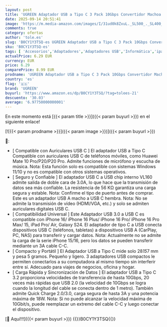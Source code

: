 ```yaml
---
layout: post
title: 'UGREEN Adaptador USB a Tipo C 3 Pack 10Gbps Convertidor Machoa a Hembra 3.2 Compatible con iPhone 16/15/14 Plus Pro MAX CarPlay MacBook iPad Galaxy'
date: 2025-09-14 20:51:41
image: 'https://m.media-amazon.com/images/I/31ud0k8ZxuL._SL500_._SL400_.jpg'
comments: true
category: ofertas
author: 'tole.es'
slug: 'B0CY1Y3TSQ-es UGREEN Adaptador USB a Tipo C 3 Pack 10Gbps Convertidor...'
sku: 'B0CY1Y3TSQ-es'
tags: [ 'Accesorios','Adaptadores','Adaptadores USB','Informática','ipad','iphone','ugreen','🇪🇸', ]
actualPrice: 6.29 EUR
currency: EUR
price: 6.29
comparePrice: 8.99 EUR
prodname: 'UGREEN Adaptador USB a Tipo C 3 Pack 10Gbps Convertidor Machoa a Hembra 3.2 Compatible con iPhone 16/15/14 Plus Pro MAX CarPlay MacBook iPad Galaxy'
country: 'es'
flag: '🇪🇸'
brand: 'UGREEN'
buyurl: 'https://www.amazon.es/dp/B0CY1Y3TSQ/?tag=tolees-21'
descuento: '30.03'
average: '6.97750000000001'
---
```


En este momento está [{{< param title >}}]({{< param buyurl >}}) en el siguiente enlace!

[![{{< param prodname >}}]({{< param image >}})]({{< param buyurl >}})

🔎:

- [ Compatible con Auriculares USB C ] El adaptador USB a Tipo C Compatible con auriculares USB C de teléfonos móviles, como Huawei Mate 10 Pro/P20/P20 Pro. Admite funciones de micrófono y escucha de música. Nota: Esta función solo es compatible con sistemas Windows 11/10 y no es compatible con otros sistemas operativos.
- [ Seguro y Confiable ] El adaptador USB C a USB chip interno VL160 admite salida de doble cara de 3.0A, lo que hace que la transmisión de datos sea más confiable. La resistencia de 56 KΩ garantiza una carga segura y estable. Nota: Confirme el tipo de puerto antes de comprar. Este es un adaptador USB A macho a USB C hembra. Nota: No se admite la transmisión de vídeo (HDMI/VGA, etc.) y solo se admiten auriculares digitales USB C.
- [ Compatibilidad Universal ] Este Adaptador USB 3.0 a USB C es compatible con iPhone 16/ iPhone 16 Plus/ iPhone 16 Pro/ iPhone 16 Pro Max/ 15, iPad Pro/ Air, Galaxy S24. El adaptador de tipo C a USB conecta dispositivos USB C (teléfonos, tabletas) a dispositivos USB A (CarPlay, PC, NAS) para transferir y cargar datos. Nota: Actualmente no se admite la carga de la serie iPhone 15/16, pero los datos se pueden transferir mediante un 3A cable C-C.
- [ Compacto y Portátil ] El Adaptador USB a Tipo C mide solo 28*15*7 mm y pesa 5 gramos. Pequeño y ligero. 3 adaptadores USB compactos le permiten conectarlos a su computadora al mismo tiempo sin interferir entre sí. Adecuado para viajes de negocios, oficina y hogar.
- [ Carga Rápida y Sincronización de Datos ] El adaptador USB a Tipo C 3.2 proporciona velocidades de transferencia de hasta 10Gbps, 20 veces más rápidas que USB 2.0 (la velocidad de 10Gbps se logra cuando la longitud del cable se conecta dentro de 1 metro). También admite Quick Charge 2.0/3.0, carga segura de hasta 3A y una potencia máxima de 18W. Nota: Si no puede alcanzar la velocidad máxima de 10Gbit/s, puede reemplazar un extremo del cable C-C y luego conectar el dispositivo.

[🛒 Aquí!!!]({{< param buyurl >}})
{{<world>}}B0CY1Y3TSQ{{</world>}}
